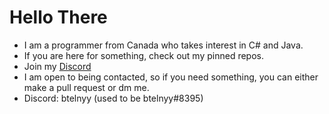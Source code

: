 # Hello There
* I am a programmer from Canada who takes interest in C# and Java.
* If you are here for something, check out my pinned repos.
* Join my [Discord](https://discord.gg/P22tFkjTm3)
* I am open to being contacted, so if you need something, you can either make a pull request or dm me. 
* Discord: btelnyy (used to be btelnyy#8395)
